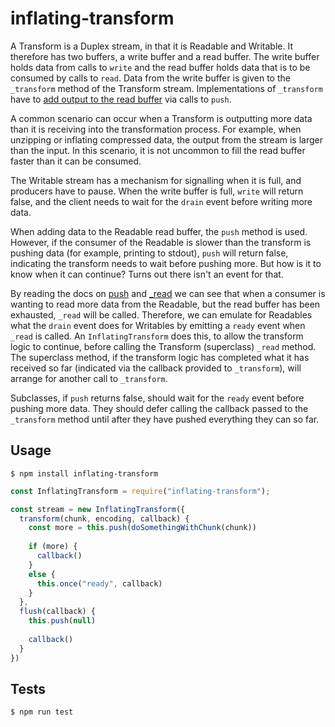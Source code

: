 # inflating-transform

A Transform is a Duplex stream, in that it is Readable and Writable. It therefore has two
buffers, a write buffer and a read buffer. The write buffer holds data from calls to `write`
and the read buffer holds data that is to be consumed by calls to `read`. Data from the
write buffer is given to the `_transform` method of the Transform stream. Implementations of
`_transform` have to [add output to the read buffer][3] via calls to `push`.

A common scenario can occur when a Transform is outputting more data than it is receiving
into the transformation process. For example, when unzipping or inflating compressed data,
the output from the stream is larger than the input. In this scenario, it is not uncommon
to fill the read buffer faster than it can be consumed.

The Writable stream has a mechanism for signalling when it is full, and producers have to
pause. When the write buffer is full, `write` will return false, and the client
needs to wait for the `drain` event before writing more data.

When adding data to the Readable read buffer, the `push` method is used. However, if the
consumer of the Readable is slower than the transform is pushing data (for example, printing
to stdout), `push` will return false, indicating the transform needs to wait before pushing
more. But how is it to know when it can continue? Turns out there isn't an event for that.

By reading the docs on [push][1] and [_read][2] we can see that when a consumer is wanting
to read more data from the Readable, but the read buffer has been exhausted, `_read` will
be called. Therefore, we can emulate for Readables what the `drain` event does for Writables
by emitting a `ready` event when `_read` is called. An `InflatingTransform` does this, to
allow the transform logic to continue, before calling the Transform (superclass) `_read`
method. The superclass method, if the transform logic has completed what it has received so
far (indicated via the callback provided to `_transform`), will arrange for another call to
`_transform`.

Subclasses, if `push` returns false, should wait for the `ready` event before pushing more
data. They should defer calling the callback passed to the `_transform` method until after
they have pushed everything they can so far.

[1]: https://nodejs.org/docs/latest-v18.x/api/stream.html#readablepushchunk-encoding
[2]: https://nodejs.org/docs/latest-v18.x/api/stream.html#readable_readsize
[3]: https://nodejs.org/docs/latest-v18.x/api/stream.html#transform_transformchunk-encoding-callback
## Usage

```shell
$ npm install inflating-transform
```

```javascript
const InflatingTransform = require("inflating-transform");

const stream = new InflatingTransform({ 
  transform(chunk, encoding, callback) {
    const more = this.push(doSomethingWithChunk(chunk))
    
    if (more) {
      callback()
    } 
    else {
      this.once("ready", callback)
    }
  },
  flush(callback) {
    this.push(null)
     
    callback()
  }
})
```

## Tests

```shell
$ npm run test
```
